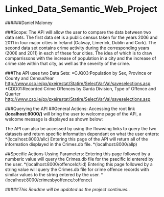 # Linked_Data_Semantic_Web_Project

######Daniel Maloney

###Scope:
The API will allow the user to compare the data between two data sets. 
The first data set is a public census taken for the years 2006 and 2011 in four major cities 
in Ireland (Galway, Limerick, Dublin and Cork). The second data set contains crime activity during
the corresponding years (2006 and 2011) in each of these four cities. The idea of which is to
draw comparrissons with the increase of population in a city and the increase of crime rate within that city, 
as well as the severity of the crime.

###The API uses two Data Sets:
*CJQ03:Population by Sex, Province or County and CensusYear
http://www.cso.ie/px/pxeirestat/Statire/SelectVarVal/saveselections.asp
*CDD01:Recorded Crime Offences by Garda Division, Type of Offence and Quarter
http://www.cso.ie/px/pxeirestat/Statire/SelectVarVal/saveselections.asp

###Querying the API
##General Actions:
Accessing the root link **(localhost:8000/)** will bring the user to welcome page of the API, a welcome message is displayed as shown below:

The API can also be accessed by using the flowwing links to query the two datasets and return specific information dependant on what the user enters:
*(localhost:8000/allc)
Entering this page of the API will return all of the information displayed in the Crimes.db file.
*(localhost:8000/allp)

##Specific Actions Ussing Parameters:
Entering this page followed by a numberic value will query the Crimes.db file for the psecific id entered by the user.
*(localhost:8000/offenceId/:id)
Entering this page followed by a string value will query the Crimes.db file for crime offence records with similar values to the string entered by the user.
*(localhost:8000/crimesbyoffence/:offence)

#####*This Readme will be updated as the project continues..*

